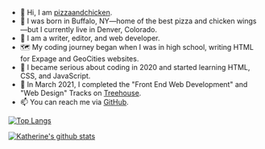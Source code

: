 - 👋 Hi, I am [pizzaandchicken](https://github.com/pizzaandchicken).
- 👶 I was born in Buffalo, NY—home of the best pizza and chicken wings—but I currently live in Denver, Colorado.
- 👀 I am a writer, editor, and web developer.
- 🗺️ My coding journey began when I was in high school, writing HTML for Expage and GeoCities websites.
- 🧐 I became serious about coding in 2020 and started learning HTML, CSS, and JavaScript.
- 🌳 In March 2021, I completed the "Front End Web Development" and "Web Design" Tracks on [Treehouse](https://teamtreehouse.com/).
- 📫 You can reach me via [GitHub](https://github.com/pizzaandchicken).

[![Top Langs](https://github-readme-stats.vercel.app/api/top-langs/?username=pizzaandchicken)](https://github.com/pizzaandchicken/github-readme-stats)

[![Katherine's github stats](https://github-readme-stats.vercel.app/api?username=pizzaandchicken&count_private=true&show_icons=true&theme=radical&hide_rank=false)](https://github.com/anuraghazra/github-readme-stats)

<!---
pizzaandchicken/pizzaandchicken is a ✨ special ✨ repository because its `README.md` (this file) appears on your GitHub profile.
You can click the Preview link to take a look at your changes.
--->
